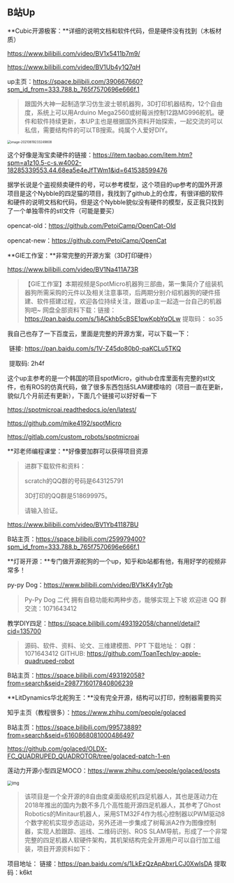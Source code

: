 ## B站Up

**Cubic开源极客：**详细的说明文档和软件代码，但是硬件没有找到（木板材质）

https://www.bilibili.com/video/BV1x5411b7m9/

https://www.bilibili.com/video/BV1Ub4y1Q7qH

up主页：https://space.bilibili.com/390667660?spm_id_from=333.788.b_765f7570696e666f.1

> 跟国外大神一起制造学习仿生波士顿机器狗，3D打印机器结构，12个自由度，系统上可以用Arduino Mega2560或树莓派控制12路MG996舵机。硬件和软件持续更新，本UP主也是根据国外资料开始探索，一起交流的可以私信，需要结构件的可以TB搜索。纯属个人爱好DIY。

<img src="C:\Users\27096\AppData\Roaming\Typora\typora-user-images\image-20210619233249808.png" alt="image-20210619233249808" style="zoom: 50%;" />

这个好像是淘宝卖硬件的链接：https://item.taobao.com/item.htm?spm=a1z10.5-c-s.w4002-18285339553.44.68ea5e4eJfTWm1&id=641538599476

据学长说是个盗视频卖硬件的号，可以参考模型，这个项目的up参考的国外开源项目是这个Nybble的四足猫的项目，我找到了github上的仓库，有很详细的软件和硬件的说明文档和代码，但是这个Nybble貌似没有硬件的模型，反正我只找到了一个单独零件的stl文件（可能是要买）

opencat-old：https://github.com/PetoiCamp/OpenCat-Old

opencat-new：https://github.com/PetoiCamp/OpenCat



**GIE工作室：**非常完整的开源方案（3D打印硬件）

https://www.bilibili.com/video/BV1Na411A73R

> 【GIE工作室】本期视频是SpotMicro机器狗三部曲，第一集简介了组装机器狗所需采购的元件以及相关注意事项，后两期分别介绍机器狗的硬件搭建、软件搭建过程，欢迎各位持续关注，跟着up主一起造一台自己的机器狗吧~ 网盘全部资料下载：链接： https://pan.baidu.com/s/1jACkhb5cBSE1pwKpbYqOLw 提取码： so35

我自己也存了一下百度云，里面是完整的开源方案，可以下载一下：

​	链接: https://pan.baidu.com/s/1V-Z45do80b0-paKCLu5TKQ 

​	提取码: 2h4f 

这个up主参考的是一个韩国的项目spotMicro，github仓库里面有完整的stl文件，也有ROS的仿真代码，做了很多东西包括SLAM建模啥的（项目一直在更新，貌似几个月前还有更新），下面几个链接可以好好看一下

https://spotmicroai.readthedocs.io/en/latest/

https://github.com/mike4192/spotMicro

https://gitlab.com/custom_robots/spotmicroai



**邓老师编程课堂：**好像要加群可以获得项目资源

> 进群下载软件和资料：
>
> scratch的QQ群的号码是643125791
>
> 3D打印的QQ群是518699975。
>
> 请输入验证。

https://www.bilibili.com/video/BV1Yb41187BU

B站主页：https://space.bilibili.com/259979400?spm_id_from=333.788.b_765f7570696e666f.1



**灯哥开源：**专门做开源舵狗的一个up，知乎和b站都有他，有用好学的视频非常多！

py-py Dog：https://www.bilibili.com/video/BV1kK4y1r7gb

> Py-Py Dog 二代 拥有自稳功能和两种步态，能够实现上下坡 欢迎进 QQ 群交流：1071643412

教学DIY四足：https://space.bilibili.com/493192058/channel/detail?cid=135700

> 源码、软件、资料、论文、三维建模图、PPT 下载地址：
> Q群：1071643412
> GITHUB: https://github.com/ToanTech/py-apple-quadruped-robot

B站主页：https://space.bilibili.com/493192058?from=search&seid=2987716017840806239



**LitDynamics华北舵狗王：**没有完全开源，结构可以打印，控制器需要购买

知乎主页（教程很多）：https://www.zhihu.com/people/golaced

B站主页：https://space.bilibili.com/99573889?from=search&seid=6160868081000486497

https://github.com/golaced/OLDX-FC_QUADRUPED_QUADROTOR/tree/golaced-patch-1-en

莲动力开源小型四足MOCO：https://www.zhihu.com/people/golaced/posts

<img src="https://pic1.zhimg.com/80/v2-7e4b91005cbcaba2d2de16727e6d2c48_720w.jpg" alt="img" style="zoom:67%;" />

> 该项目是一个全开源的8自由度桌面级舵机四足机器人，其也是莲动力在2018年推出的国内为数不多几个高性能开源四足机器人，其参考了Ghost Robotics的Minitaur机器人，采用STM32F4作为核心控制器以PWM驱动8个数字舵机实现步态运动，另外还进一步集成了树莓派A2作为图像控制器，实现人脸跟踪、巡线、二维码识别、ROS SLAM导航，形成了一个非常完整的四足机器人软硬件架构，其机架结构完全开源用户可以自行加工组装，项目开源资料如下：

  项目地址：
  链接：https://pan.baidu.com/s/1LkEzQzApAbxrLCJ0XwIsDA
  提取码：k6kt

